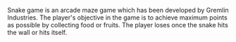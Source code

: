 Snake game is an arcade maze game which has been developed by Gremlin Industries.
The player's objective in the game is to achieve maximum points as possible by collecting food or fruits.
The player loses once the snake hits the wall or hits itself.